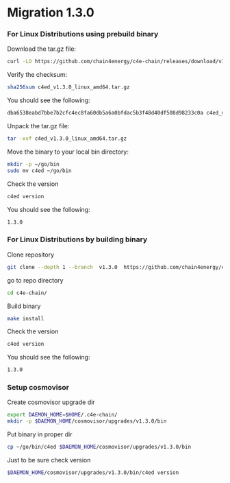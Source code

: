 <!--
order: 12
-->

# Migration 1.3.0
### For Linux Distributions using prebuild binary

Download the tar.gz file:

```bash
curl -LO https://github.com/chain4energy/c4e-chain/releases/download/v1.3.0/c4ed_v1.3.0_linux_amd64.tar.gz
```

Verify the checksum:

```bash
sha256sum c4ed_v1.3.0_linux_amd64.tar.gz
```

You should see the following:

```bash
dba6538eabd7bbe7b2cfc4ec8fa60db5a6a0bfdac5b3f48d40df508d98233c0a c4ed_v1.3.0_linux_amd64.tar.gz
```

Unpack the tar.gz file:

```bash
tar -xvf c4ed_v1.3.0_linux_amd64.tar.gz
```

Move the binary to your local bin directory:

```bash
mkdir -p ~/go/bin
sudo mv c4ed ~/go/bin
```

Check the version
```bash
c4ed version
```

You should see the following:
```bash
1.3.0
```


### For Linux Distributions by building binary
Clone repository
```bash
git clone --depth 1 --branch  v1.3.0  https://github.com/chain4energy/c4e-chain.git
```
go to repo directory
```bash
cd c4e-chain/
```

Build binary
```bash
make install
```

Check the version
```bash
c4ed version
```

You should see the following:
```bash
1.3.0
```


### Setup cosmovisor

Create cosmovisor upgrade dir
```bash
export DAEMON_HOME=$HOME/.c4e-chain/
mkdir -p $DAEMON_HOME/cosmovisor/upgrades/v1.3.0/bin
```

Put binary in proper dir
```bash
cp ~/go/bin/c4ed $DAEMON_HOME/cosmovisor/upgrades/v1.3.0/bin
```

Just to be sure check version
```bash
$DAEMON_HOME/cosmovisor/upgrades/v1.3.0/bin/c4ed version
```
